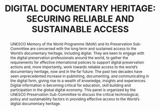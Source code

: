 ---
abstract: 'UNESCO Memory of the World Programme (MoW) and its Preservation Sub-Committee
  are concerned with the long term and sustained access to the World’s documentary
  heritage, including digital. They are keen to engage with the digital preservation
  professionals around the world, to gather the requirements for effective international
  policies to support digital preservation actions and, more importantly, work towards
  reliable access to the world’s documentary heritage, now and in the far future.
  The past two decades have seen unprecedented increase in publishing, documenting,
  and communicating in the digital form, giving rise to a wealth of knowledge, insights
  and experiences. Digital information is becoming critical for education, skill building
  and participation in the global digital economy. This panel is organized by the
  UNESCO Preservation Sub-Committee to discuss the critical technological, policy
  and sustainability factors in providing effective access to the World’s digital
  documentary heritage.

  '
creators:
- Milic-Frayling, Natasa
- Phang, Lai Tee
- Bradley, Kevin
- Buckley, Robert
date: null
document_url: https://services.phaidra.univie.ac.at/api/object/o:1424946/download
grand_parent: iPRES
institutions:
- The National Archives of UAE
- Intact Digital Ltd
- National Library of Australia
- UNESCO Preservation Sub-Committee
keywords:
- digital preservation
- digital documentary heritage
- access
- technology
- digital preservation policy
landing_page_url: https://phaidra.univie.ac.at/o:1424946
language: eng
layout: publication
license: CC BY 4.0 International
notes_url: null
parent: iPRES 2021
presentation_url: null
publication_type: paper
size: 297630
source_name: iPRES
title: 'DIGITAL DOCUMENTARY HERITAGE: SECURING RELIABLE AND SUSTAINABLE ACCESS'
year: 2021
---